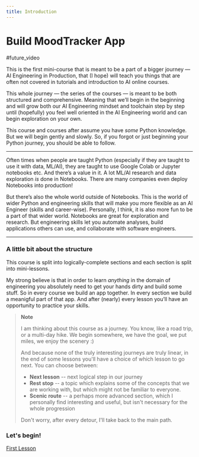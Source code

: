 ```yaml
---
title: Introduction
---
```


# Build MoodTracker App

#future_video

This is the first mini-course that is meant to be a part of a bigger journey — AI Engineering in Production, that (I hope) will teach you things that are often not covered in tutorials and introduction to AI online courses.

This whole journey — the series of the courses — is meant to be both structured and comprehensive. Meaning that we’ll begin in the beginning and will grow both our AI Engineering mindset and toolchain step by step until (hopefully) you feel well oriented in the AI Engineering world and can begin exploration on your own.

This course and courses after assume you have _some_ Python knowledge. But we will begin gently and slowly. So, if you forgot or just beginning your Python journey, you should be able to follow.

---

Often times when people are taught Python (especially if they are taught to use it with data, ML/AI), they are taught to use Google Colab or Jupyter notebooks etc. And there’s a value in it. A lot ML/AI research and data exploration _is_ done in Notebooks. There are many companies even deploy Notebooks into production!

But there’s also the whole world outside of Notebooks. This is the world of wider Python and engineering skills that will make you more flexible as an AI Engineer (skills and career-wise). Personally, I think, it is also more fun to be a part of that wider world. Notebooks are great for exploration and research. But engineering skills let you automate analyses, build applications others can use, and collaborate with software engineers.

---

### A little bit about the structure

This course is split into logically-complete sections and each section is split into mini-lessons.

My strong believe is that in order to learn _anything_ in the domain of engineering you absolutely need to get your hands dirty and build some stuff. So in every course we build an app together. In every section we build a meanigful part of that app. And after (nearly) every lesson you’ll have an opportunity to practice your skills.

>**Note**
>
>I am thinking about this course as a journey. You know, like a road trip, or a multi-day hike. We begin somewhere, we have the goal, we put miles, we enjoy the scenery :)
>
>And because none of the truly interesting journeys are truly linear, in the end of some lessons you'll have a choice of which lesson to go next. 
>You can choose between:
>- **Next lesson** -- next logical step in our journey
>- **Rest stop** -- a topic which explains some of the concepts that we are working with, but which might not be familiar to everyone.
>- **Scenic route** -- a perhaps more advanced section, which I personally find interesting and useful, but isn't necessary for the whole progression
>
>Don't worry, after every detour, I'll take back to the main path.

### Let's begin!
[First Lesson](1_leaving_colab/1_build_moodtracker_app)


